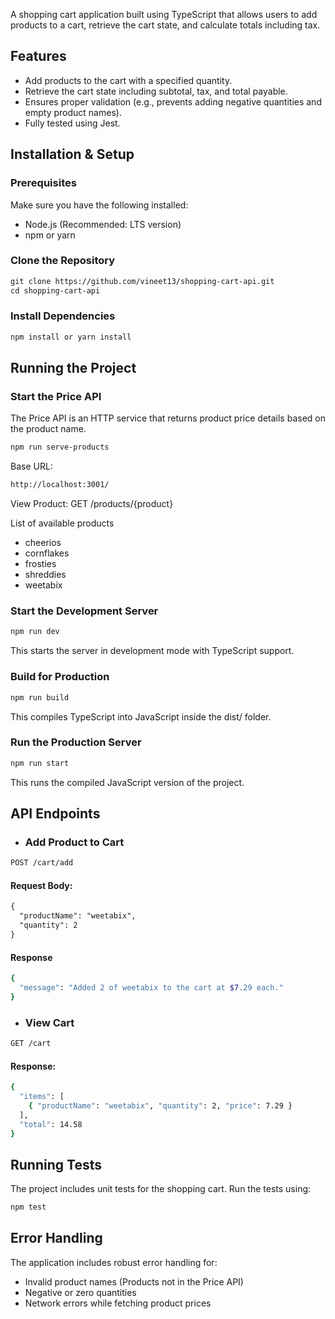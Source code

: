 A shopping cart application built using TypeScript that allows users to add products to a cart, retrieve the cart state, and calculate totals including tax.
  
## Features
* Add products to the cart with a specified quantity.
* Retrieve the cart state including subtotal, tax, and total payable.
* Ensures proper validation (e.g., prevents adding negative quantities and empty product names).
* Fully tested using Jest.

## Installation & Setup

### Prerequisites

Make sure you have the following installed:

* Node.js (Recommended: LTS version)
* npm or yarn

### Clone the Repository
```md
git clone https://github.com/vineet13/shopping-cart-api.git
cd shopping-cart-api
```

### Install Dependencies
```md
npm install or yarn install
```

## Running the Project

### Start the Price API

The Price API is an HTTP service that returns product price details based on the product name.

```md
npm run serve-products
```
Base URL:
```sh
http://localhost:3001/
```

View Product: GET /products/{product}

List of available products
* cheerios
* cornflakes
* frosties
* shreddies
* weetabix

### Start the Development Server

```md
npm run dev
```

This starts the server in development mode with TypeScript support.

### Build for Production

```md
npm run build
```

This compiles TypeScript into JavaScript inside the dist/ folder.

### Run the Production Server

```md
npm run start
```

This runs the compiled JavaScript version of the project.

## API Endpoints

* ### Add Product to Cart
```md
POST /cart/add
```

#### Request Body:
```md
{
  "productName": "weetabix",
  "quantity": 2
}
```

 #### Response
```sh
{
  "message": "Added 2 of weetabix to the cart at $7.29 each."
}
```

* ### View Cart
```sh
GET /cart
```
#### Response:
```sh
{
  "items": [
    { "productName": "weetabix", "quantity": 2, "price": 7.29 }
  ],
  "total": 14.58
}
```

## Running Tests
The project includes unit tests for the shopping cart. Run the tests using:
```sh
npm test
```

## Error Handling

The application includes robust error handling for:

* Invalid product names (Products not in the Price API)
* Negative or zero quantities
* Network errors while fetching product prices

